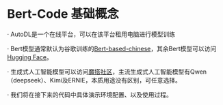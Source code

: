 # Bert-Code 基础概念
  
· AutoDL是一个在线平台，可以在该平台租用电脑进行模型训练  
  
· Bert模型通常默认为谷歌训练的[Bert-based-chinese](https://huggingface.co/google-bert/bert-base-chinese)，其余Bert模型可以访问[Hugging Face](https://huggingface.co/)。

· 生成式人工智能模型可以访问[魔搭社区](https://modelscope.cn/home)，主流生成式人工智能模型有Qwen（deepseek）、Kimi及ERNIE，本质用途没有区别，可任意选择。

· 我们将在接下来的代码中具体演示环境配置、以及使用过程。
